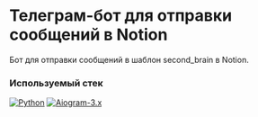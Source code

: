 # Телеграм-бот для отправки сообщений в Notion

Бот для отправки сообщений в шаблон second_brain в Notion.

### Используемый стек

[![Python][Python-badge]][Python-url]
[![Aiogram-3.x][Aiogram-badge]][Aiogram-url]


<!-- MARKDOWN LINKS & BADGES -->

[Python-url]: https://www.python.org/

[Python-badge]: https://img.shields.io/badge/Python-376f9f?style=for-the-badge&logo=python&logoColor=white

[Aiogram-url]: https://github.com/aiogram/aiogram

[Aiogram-badge]: https://img.shields.io/badge/aiogram-3.x-blue?style=for-the-badge
